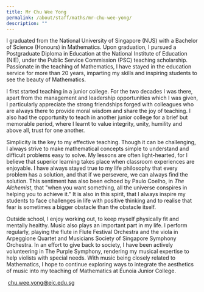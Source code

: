 ```yaml
---
title: Mr Chu Wee Yong
permalink: /about/staff/maths/mr-chu-wee-yong/
description: ""
---
```


I graduated from the National University of Singapore (NUS) with a Bachelor of Science (Honours) in Mathematics. Upon graduation, I pursued a Postgraduate Diploma in Education at the National Institute of Education (NIE), under the Public Service Commission (PSC) teaching scholarship. Passionate in the teaching of Mathematics, I have stayed in the education service for more than 20 years, imparting my skills and inspiring students to see the beauty of Mathematics.

I first started teaching in a junior college. For the two decades I was there, apart from the management and leadership opportunities which I was given, I particularly appreciate the strong friendships forged with colleagues who are always there to provide moral wisdom and share the joy of teaching. I also had the opportunity to teach in another junior college for a brief but memorable period, where I learnt to value integrity, unity, humility and above all, trust for one another.

Simplicity is the key to my effective teaching. Though it can be challenging, I always strive to make mathematical concepts simple to understand and difficult problems easy to solve. My lessons are often light-hearted, for I believe that superior learning takes place when classroom experiences are enjoyable. I have always stayed true to my life philosophy that every problem has a solution, and that if we persevere, we can always find the solution. This sentiment has also been echoed by Paulo Coelho, in _The Alchemist_, that "when you want something, all the universe conspires in helping you to achieve it." It is also in this spirit, that I always inspire my students to face challenges in life with positive thinking and to realise that fear is sometimes a bigger obstacle than the obstacle itself.

Outside school, I enjoy working out, to keep myself physically fit and mentally healthy. Music also plays an important part in my life. I perform regularly, playing the flute in Flute Festival Orchestra and the viola in Arpeggione Quartet and Musicians Society of Singapore Symphony Orchestra. In an effort to give back to society, I have been actively volunteering in The Purple Symphony, rendering my musical expertise to help violists with special needs. With music being closely related to Mathematics, I hope to continue exploring ways to integrate the aesthetics of music into my teaching of Mathematics at Eunoia Junior College.

 [chu.wee.yong@ejc.edu.sg](mailto:chu.wee.yong@ejc.edu.sg)